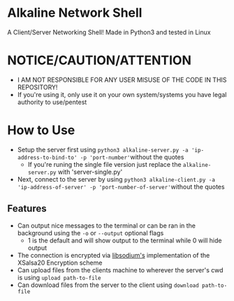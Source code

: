 # Alkaline Network Shell
A Client/Server Networking Shell!
Made in Python3 and tested in Linux

# NOTICE/CAUTION/ATTENTION
- I AM NOT RESPONSIBLE FOR ANY USER MISUSE OF THE CODE IN THIS REPOSITORY!
- If you're using it, only use it on your own system/systems you have legal authority to use/pentest

# How to Use
- Setup the server first using `python3 alkaline-server.py -a 'ip-address-to-bind-to' -p 'port-number'`without the quotes
  - If you're runing the single file version just replace the `alkaline-server.py` with 'server-single.py'
- Next, connect to the server by using `python3 alkaline-client.py -a 'ip-address-of-server' -p 'port-number-of-server'`without the quotes

## Features
- Can output nice messages to the terminal or can be ran in the background using the `-o` or `--output` optional flags
  - 1 is the default and will show output to the terminal while 0 will hide output
- The connection is encrypted via [libsodium's](https://doc.libsodium.org/) implementation of the XSalsa20 Encryption scheme
- Can upload files from the clients machine to wherever the server's cwd is using `upload path-to-file` 
- Can download files from the server to the client using `download path-to-file`

